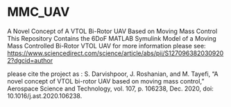 # MMC_UAV
A Novel Concept of A VTOL Bi-Rotor UAV Based on Moving Mass Control
This Repository Contains the 6DoF MATLAB Symulink Model of a Moving Mass Controlled Bi-Rotor VTOL UAV
for more information please see:
https://www.sciencedirect.com/science/article/abs/pii/S1270963820309202?dgcid=author

please cite the project as :
S. Darvishpoor, J. Roshanian, and M. Tayefi, “A novel concept of VTOL bi-rotor UAV based on moving mass control,” Aerospace Science and Technology, vol. 107, p. 106238, Dec. 2020, doi: 10.1016/j.ast.2020.106238.

